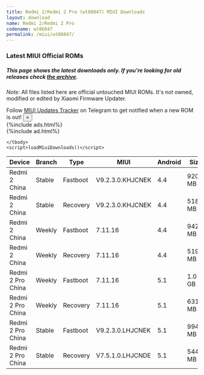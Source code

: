 ```yaml
---
title: Redmi 2/Redmi 2 Pro (wt86047) MIUI Downloads
layout: download
name: Redmi 2/Redmi 2 Pro
codename: wt86047
permalink: /miui/wt86047/
---
```

### Latest MIUI Official ROMs
##### This page shows the latest downloads only. If you're looking for old releases check [the archive](/archive/miui/wt86047/).
*Note*: All files listed here are official untouched MIUI ROMs. It's not owned, modified or edited by Xiaomi Firmware Updater.

<div class="alert alert-primary alert-dismissible fade show" role="alert">
    Follow <a href="https://t.me/MIUIUpdatesTracker" class="alert-link">MIUI Updates Tracker</a> on Telegram to get notified when a new ROM is out!
    <button type="button" class="close" data-dismiss="alert" aria-label="Close">
        <span aria-hidden="true">&times;</span>
    </button>
</div>
{%include ads.html%}
<div class="table-responsive-md" id="table-wrapper">
{%include ad.html%}
<table id="miui" class="display dt-responsive compact table table-striped table-hover table-sm">
    <thead class="thead-dark">
        <tr>
            <th data-ref="device">Device</th>
            <th data-ref="branch">Branch</th>
            <th data-ref="type">Type</th>
            <th data-ref="miui">MIUI</th>
            <th data-ref="android">Android</th>
            <th data-ref="size">Size</th>
            <th data-ref="size">Date</th>
            <th data-ref="link">Link</th>
        </tr>
    </thead>
    <tbody>
    <tr><td>Redmi 2 China</td><td>Stable</td><td>Fastboot</td><td>V9.2.3.0.KHJCNEK</td><td>4.4</td><td>920.6 MB</td><td>2018-09-07</td><td><a href="/miui/wt86047/stable/V9.2.3.0.KHJCNEK/">Download</a></td></tr>
<tr><td>Redmi 2 China</td><td>Stable</td><td>Recovery</td><td>V9.2.3.0.KHJCNEK</td><td>4.4</td><td>518.9 MB</td><td>2018-09-07</td><td><a href="/miui/wt86047/stable/V9.2.3.0.KHJCNEK/">Download</a></td></tr>
<tr><td>Redmi 2 China</td><td>Weekly</td><td>Fastboot</td><td>7.11.16</td><td>4.4</td><td>942.7 MB</td><td>2018-09-07</td><td><a href="/miui/wt86047/weekly/7.11.16/">Download</a></td></tr>
<tr><td>Redmi 2 China</td><td>Weekly</td><td>Recovery</td><td>7.11.16</td><td>4.4</td><td>519.4 MB</td><td>2018-09-07</td><td><a href="/miui/wt86047/weekly/7.11.16/">Download</a></td></tr>
<tr><td>Redmi 2 Pro China</td><td>Weekly</td><td>Fastboot</td><td>7.11.16</td><td>5.1</td><td>1.0 GB</td><td>2018-09-07</td><td><a href="/miui/wt86047/weekly/7.11.16/">Download</a></td></tr>
<tr><td>Redmi 2 Pro China</td><td>Weekly</td><td>Recovery</td><td>7.11.16</td><td>5.1</td><td>631.2 MB</td><td>2018-09-07</td><td><a href="/miui/wt86047/weekly/7.11.16/">Download</a></td></tr>
<tr><td>Redmi 2 Pro China</td><td>Stable</td><td>Fastboot</td><td>V9.2.3.0.LHJCNEK</td><td>5.1</td><td>994.1 MB</td><td>2017-12-29</td><td><a href="/miui/wt86047/stable/V9.2.3.0.LHJCNEK/">Download</a></td></tr>
<tr><td>Redmi 2 Pro China</td><td>Stable</td><td>Recovery</td><td>V7.5.1.0.LHJCNDE</td><td>5.1</td><td>544.5 MB</td><td>2018-08-03</td><td><a href="/miui/wt86047/stable/V7.5.1.0.LHJCNDE/">Download</a></td></tr>

    </tbody>
    <script>loadMiuiDownloads()</script>
</table>
</div>
